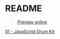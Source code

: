 # README

> [Preview online](https://wispamulet.github.io/javascript-practice/)

[01 - JavaScript Drum Kit](./01%20-%20JavaScript%20Drum%20Kit/README.md)
